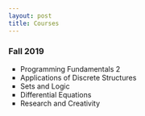 ```yaml
---
layout: post
title: Courses
---
```

<h3>Fall 2019</h3>
<ul style="list-style-type:square;">
    <li>Programming Fundamentals 2</li>
    <li>Applications of Discrete Structures</li>
    <li>Sets and Logic</li>
    <li>Differential Equations</li>
    <li>Research and Creativity</li>
</ul>